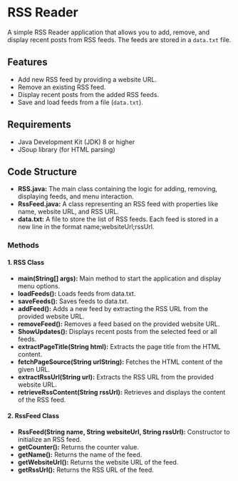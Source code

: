 # RSS Reader

A simple RSS Reader application that allows you to add, remove, and display recent posts from RSS feeds. The feeds are stored in a `data.txt` file.

## Features

- Add new RSS feed by providing a website URL.
- Remove an existing RSS feed.
- Display recent posts from the added RSS feeds.
- Save and load feeds from a file (`data.txt`).

## Requirements

- Java Development Kit (JDK) 8 or higher
- JSoup library (for HTML parsing)


## Code Structure
- **RSS.java:** The main class containing the logic for adding, removing, displaying feeds, and menu interaction.
- **RssFeed.java:** A class representing an RSS feed with properties like name, website URL, and RSS URL.
- **data.txt:** A file to store the list of RSS feeds. Each feed is stored in a new line in the format name;websiteUrl;rssUrl.
### Methods
#### 1. RSS Class
   - **main(String[] args):** Main method to start the application and display menu options.
   - **loadFeeds():** Loads feeds from data.txt.
   - **saveFeeds():** Saves feeds to data.txt.
   - **addFeed():** Adds a new feed by extracting the RSS URL from the provided website URL.
   - **removeFeed():** Removes a feed based on the provided website URL.
   - **ShowUpdates():** Displays recent posts from the selected feed or all feeds.
   - **extractPageTitle(String html):** Extracts the page title from the HTML content.
   - **fetchPageSource(String urlString):** Fetches the HTML content of the given URL.
   - **extractRssUrl(String url):** Extracts the RSS URL from the provided website URL.
   - **retrieveRssContent(String rssUrl):** Retrieves and displays the content of the RSS feed.
#### 2. RssFeed Class
   - **RssFeed(String name, String websiteUrl, String rssUrl):** Constructor to initialize an RSS feed.
   - **getCounter():** Returns the counter value.
   - **getName():** Returns the name of the feed.
   - **getWebsiteUrl():** Returns the website URL of the feed.
   - **getRssUrl():** Returns the RSS URL of the feed.

